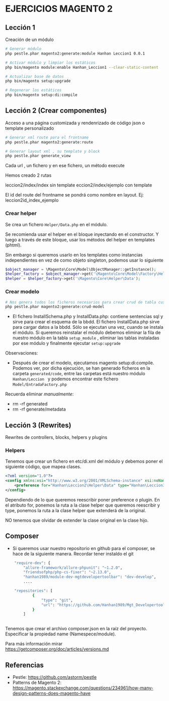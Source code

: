 # EJERCICIOS MAGENTO 2

## Lección 1

Creación de un módulo

````bash
# Generar módulo
php pestle.phar magento2:generate:module Hanhan Leccion1 0.0.1

# Activar módulo y limpiar los estáticos
php bin/magento module:enable Hanhan_Leccion1 --clear-static-content

# Actualizar base de datos
php bin/magento setup:upgrade

# Regenerar los estáticos
php bin/magento setup:di:compile

````

## Lección 2 (Crear componentes)

Acceso a una página customizada y rendenrizado de código json o template personalizado

````bash
# Generar xml route para el frontname
php pestle.phar magento2:generate:route

# Generar layout xml , su template y block
php pestle.phar generate_view
````
Cada url , un fichero y en ese fichero, un método execute

Hemos creado 2 rutas

leccion2/index/index sin template
eccion2/index/ejemplo con template

El id del route del frontname se pondrá como nombre en layout. Ej: leccion2id_index_ejemplo

### Crear helper

Se crea un fichero `Helper/Data.php` en el módulo.

Se recomienda usar el helper en el bloque inyectando en el constructor. Y luego a través de este bloque, usar los métodos del helper en templates (phtml).

Sin embargo si queremos usarlo en los templates como instancias independientes en vez de como objeto singleton, 
podemos usar lo siguiente

````php 
$object_manager = \Magento\Core\Model\ObjectManager::getInstance();
$helper_factory = $object_manager->get('\Magento\Core\Model\Factory\Helper');
$helper = $helper_factory->get('\Magento\Core\Helper\Data');
````

### Crear modelo

````bash
# Nos genera todos los ficheros necesarios para crear crud de tabla customizada
php pestle.phar magento2:generate:crud-model
````
- El fichero InstallSchema.php y InstallData.php: contiene sentencias sql y sirve para crear el esquema de la bbdd. El fichero InstallData.php sirve para cargar datos a la bbdd. Sólo se ejecutan una vez, cuando se instala el módulo. Si queremos reinstalar el módulo debemos eliminar la fila de nuestro módulo en la tabla `setup_module` , eliminar las tablas instaladas por ese módulo y finalmente ejecutar `setup:upgrade`

Observaciones: 
- Después de crear el modelo, ejecutamos magento setup:di:compile. Podemos ver, por dicha ejecución, se han generado ficheros en la carpeta `generated/code`, entre las carpetas está nuestro módulo `Hanhan/Leccion ` y podemos encontrar este fichero `Model/EntradaFactory.php`

Recuerda eliminar *manualmente*:
 - rm -rf generated
 - rm -rf generate/metadata

## Lección 3 (Rewrites)

Rewrites de controllers, blocks, helpers y plugins

### Helpers

Tenemos que crear un fichero en etc/di.xml del módulo  y debemos poner el siguiente código, que mapea clases. 

````xml
<?xml version="1.0"?>
<config xmlns:xsi="http://www.w3.org/2001/XMLSchema-instance" xsi:noNamespaceSchemaLocation="urn:magento:framework:ObjectManager/etc/config.xsd">
	<preference for="Hanhan\Leccion2\Helper\Data" type="Hanhan\Leccion3\Helper\Data"/>
</config>
````

Dependiendo de lo que queremos reescribir poner preference o plugin. En el atributo for, ponemos la ruta a la clase helper que queremos reescribir y type, ponemos la ruta a la clase helper que extenderá de la original.

NO tenemos que olvidar de extender la clase original en la clase hijo. 


## Composer

- Si queremos usar nuestro repositorio en github para el composer, se hace de la siguiente manera. Recordar tener instaldo el git




````bash
    "require-dev": {
        "allure-framework/allure-phpunit": "~1.2.0",
        "friendsofphp/php-cs-fixer": "~2.13.0",
        "hanhan1989/module-dev-mgtdevelopertoolbar": "dev-develop",
        ....

    "repositories": [
            {
                "type": "git",
                "url": "https://github.com/Hanhan1989/Mgt_Developertoolbar.git"
            }
        ]
        
````

Tenemos que crear el archivo composer.json en la raíz del proyecto. Especificar la propiedad name (Namespece/module).


Para más información mirar https://getcomposer.org/doc/articles/versions.md

## Referencias

* Pestle: https://github.com/astorm/pestle
* Patterns de Magento 2: https://magento.stackexchange.com/questions/234961/how-many-design-patterns-does-magento-have